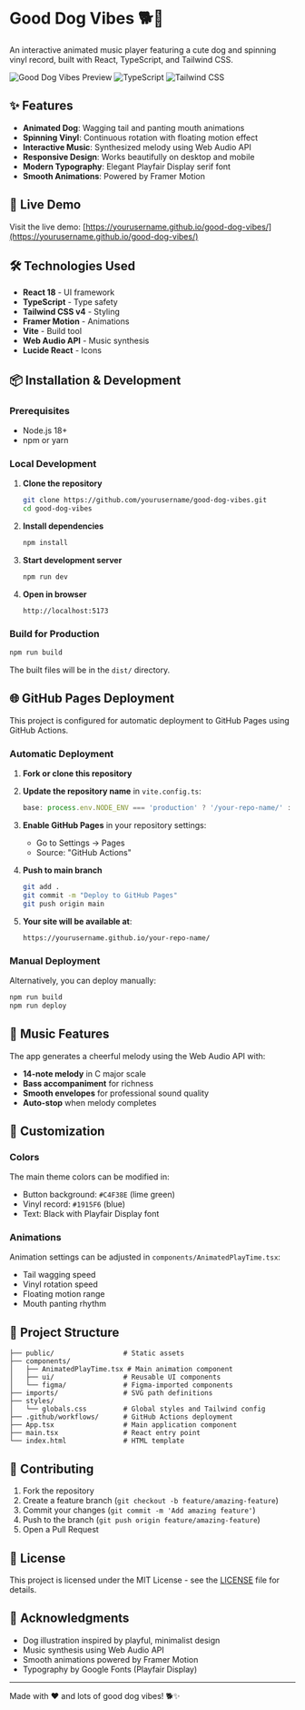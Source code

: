 # Good Dog Vibes 🐕🎵

An interactive animated music player featuring a cute dog and spinning vinyl record, built with React, TypeScript, and Tailwind CSS.

![Good Dog Vibes Preview](https://img.shields.io/badge/React-18.2.0-blue) ![TypeScript](https://img.shields.io/badge/TypeScript-5.0.2-blue) ![Tailwind CSS](https://img.shields.io/badge/Tailwind-4.0.0--alpha-blue)

## ✨ Features

- **Animated Dog**: Wagging tail and panting mouth animations
- **Spinning Vinyl**: Continuous rotation with floating motion effect
- **Interactive Music**: Synthesized melody using Web Audio API
- **Responsive Design**: Works beautifully on desktop and mobile
- **Modern Typography**: Elegant Playfair Display serif font
- **Smooth Animations**: Powered by Framer Motion

## 🚀 Live Demo

Visit the live demo: [https://yourusername.github.io/good-dog-vibes/](https://yourusername.github.io/good-dog-vibes/)

## 🛠️ Technologies Used

- **React 18** - UI framework
- **TypeScript** - Type safety
- **Tailwind CSS v4** - Styling
- **Framer Motion** - Animations
- **Vite** - Build tool
- **Web Audio API** - Music synthesis
- **Lucide React** - Icons

## 📦 Installation & Development

### Prerequisites

- Node.js 18+ 
- npm or yarn

### Local Development

1. **Clone the repository**
   ```bash
   git clone https://github.com/yourusername/good-dog-vibes.git
   cd good-dog-vibes
   ```

2. **Install dependencies**
   ```bash
   npm install
   ```

3. **Start development server**
   ```bash
   npm run dev
   ```

4. **Open in browser**
   ```
   http://localhost:5173
   ```

### Build for Production

```bash
npm run build
```

The built files will be in the `dist/` directory.

## 🌐 GitHub Pages Deployment

This project is configured for automatic deployment to GitHub Pages using GitHub Actions.

### Automatic Deployment

1. **Fork or clone this repository**

2. **Update the repository name** in `vite.config.ts`:
   ```typescript
   base: process.env.NODE_ENV === 'production' ? '/your-repo-name/' : '/',
   ```

3. **Enable GitHub Pages** in your repository settings:
   - Go to Settings → Pages
   - Source: "GitHub Actions"

4. **Push to main branch**
   ```bash
   git add .
   git commit -m "Deploy to GitHub Pages"
   git push origin main
   ```

5. **Your site will be available at**:
   ```
   https://yourusername.github.io/your-repo-name/
   ```

### Manual Deployment

Alternatively, you can deploy manually:

```bash
npm run build
npm run deploy
```

## 🎵 Music Features

The app generates a cheerful melody using the Web Audio API with:
- **14-note melody** in C major scale
- **Bass accompaniment** for richness
- **Smooth envelopes** for professional sound quality
- **Auto-stop** when melody completes

## 🎨 Customization

### Colors

The main theme colors can be modified in:
- Button background: `#C4F38E` (lime green)
- Vinyl record: `#1915F6` (blue)
- Text: Black with Playfair Display font

### Animations

Animation settings can be adjusted in `components/AnimatedPlayTime.tsx`:
- Tail wagging speed
- Vinyl rotation speed
- Floating motion range
- Mouth panting rhythm

## 📁 Project Structure

```
├── public/                 # Static assets
├── components/
│   ├── AnimatedPlayTime.tsx # Main animation component
│   ├── ui/                 # Reusable UI components
│   └── figma/              # Figma-imported components
├── imports/                # SVG path definitions
├── styles/
│   └── globals.css         # Global styles and Tailwind config
├── .github/workflows/      # GitHub Actions deployment
├── App.tsx                 # Main application component
├── main.tsx                # React entry point
└── index.html              # HTML template
```

## 🤝 Contributing

1. Fork the repository
2. Create a feature branch (`git checkout -b feature/amazing-feature`)
3. Commit your changes (`git commit -m 'Add amazing feature'`)
4. Push to the branch (`git push origin feature/amazing-feature`)
5. Open a Pull Request

## 📄 License

This project is licensed under the MIT License - see the [LICENSE](LICENSE) file for details.

## 🎉 Acknowledgments

- Dog illustration inspired by playful, minimalist design
- Music synthesis using Web Audio API
- Smooth animations powered by Framer Motion
- Typography by Google Fonts (Playfair Display)

---

Made with ❤️ and lots of good dog vibes! 🐕✨